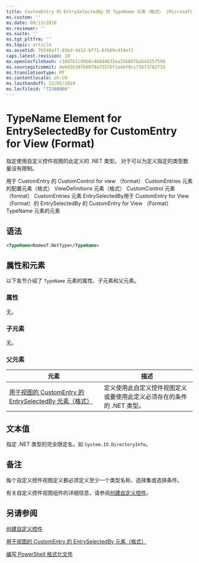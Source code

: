 ```yaml
---
title: CustomEntry 的 EntrySelectedBy 的 TypeName 元素（格式） |Microsoft Docs
ms.custom: ''
ms.date: 09/13/2016
ms.reviewer: ''
ms.suite: ''
ms.tgt_pltfrm: ''
ms.topic: article
ms.assetid: 76548af7-05bd-4d12-bf71-6fb69c434ef2
caps.latest.revision: 10
ms.openlocfilehash: c3dd761cd9b6c468d4833ea35b897ba5d425f598
ms.sourcegitcommit: debd2b38fb8070a7357bf1a4bf9cc736f3702f31
ms.translationtype: MT
ms.contentlocale: zh-CN
ms.lasthandoff: 12/05/2019
ms.locfileid: "72368066"
---
```

# <a name="typename-element-for-entryselectedby-for-customentry-for-view-format"></a>TypeName Element for EntrySelectedBy for CustomEntry for View (Format)

指定使用自定义控件视图的此定义的 .NET 类型。 对于可以为定义指定的类型数量没有限制。

用于 CustomEntry 的 CustomControl for view （format） CustomEntries 元素的配置元素（格式） ViewDefinitions 元素（格式） CustomControl 元素（format） CustomEntries 元素 EntrySelectedBy用于 CustomEntry for View （Format）的 EntrySelectedBy 的 CustomEntry for View （Format） TypeName 元素的元素

## <a name="syntax"></a>语法

```xml
<TypeName>Nameof.NetType</TypeName>
```

## <a name="attributes-and-elements"></a>属性和元素

以下各节介绍了 `TypeName` 元素的属性、子元素和父元素。

### <a name="attributes"></a>属性

无。

### <a name="child-elements"></a>子元素

无。

### <a name="parent-elements"></a>父元素

|元素|描述|
|-------------|-----------------|
|[用于视图的 CustomEntry 的 EntrySelectedBy 元素（格式）](./entryselectedby-element-for-customentry-for-customcontrol-for-view-format.md)|定义使用此自定义控件视图定义或要使用此定义必须存在的条件的 .NET 类型。|

## <a name="text-value"></a>文本值

指定 .NET 类型的完全限定名，如 `System.IO.DirectoryInfo`。

## <a name="remarks"></a>备注

每个自定义控件视图定义都必须定义至少一个类型名称、选择集或选择条件。

有关自定义控件视图组件的详细信息，请参阅[创建自定义控件](./creating-custom-controls.md)。

## <a name="see-also"></a>另请参阅

[创建自定义控件](./creating-custom-controls.md)

[用于视图的 CustomEntry 的 EntrySelectedBy 元素（格式）](./entryselectedby-element-for-customentry-for-customcontrol-for-view-format.md)

[编写 PowerShell 格式化文件](./writing-a-powershell-formatting-file.md)
